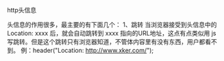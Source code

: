 http头信息

头信息的作用很多，最主要的有下面几个：
1、跳转
当浏览器接受到头信息中的 Location: xxxx 后，就会自动跳转到 xxxx 指向的URL地址，这点有点类似用 js 写跳转。但是这个跳转只有浏览器知道，不管体内容里有没有东西，用户都看不到。
例：header("Location: http://www.xker.com/");